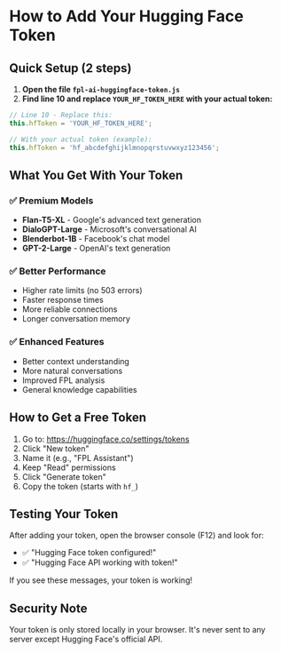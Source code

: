 # How to Add Your Hugging Face Token

## Quick Setup (2 steps)

1. **Open the file `fpl-ai-huggingface-token.js`**
2. **Find line 10 and replace `YOUR_HF_TOKEN_HERE` with your actual token:**

```javascript
// Line 10 - Replace this:
this.hfToken = 'YOUR_HF_TOKEN_HERE';

// With your actual token (example):
this.hfToken = 'hf_abcdefghijklmnopqrstuvwxyz123456';
```

## What You Get With Your Token

### ✅ Premium Models
- **Flan-T5-XL** - Google's advanced text generation
- **DialoGPT-Large** - Microsoft's conversational AI
- **Blenderbot-1B** - Facebook's chat model
- **GPT-2-Large** - OpenAI's text generation

### ✅ Better Performance
- Higher rate limits (no 503 errors)
- Faster response times
- More reliable connections
- Longer conversation memory

### ✅ Enhanced Features
- Better context understanding
- More natural conversations
- Improved FPL analysis
- General knowledge capabilities

## How to Get a Free Token

1. Go to: https://huggingface.co/settings/tokens
2. Click "New token"
3. Name it (e.g., "FPL Assistant")
4. Keep "Read" permissions
5. Click "Generate token"
6. Copy the token (starts with `hf_`)

## Testing Your Token

After adding your token, open the browser console (F12) and look for:
- ✅ "Hugging Face token configured!"
- ✅ "Hugging Face API working with token!"

If you see these messages, your token is working!

## Security Note

Your token is only stored locally in your browser. It's never sent to any server except Hugging Face's official API.